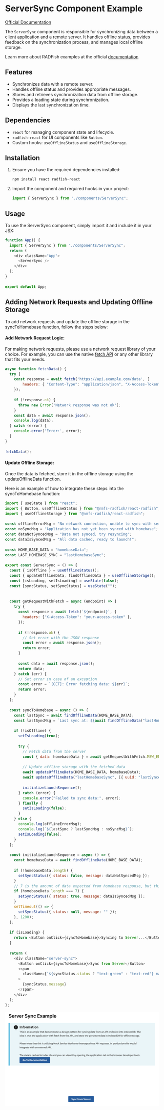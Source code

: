 # ServerSync Component Example

[Official Documentation](https://nmfs-radfish.github.io/radfish/)

The `ServerSync` component is responsible for synchronizing data between a client application and a remote server. It handles offline status, provides feedback on the synchronization process, and manages local offline storage.

Learn more about RADFish examples at the official [documentation](https://nmfs-radfish.github.io/radfish/developer-documentation/examples-and-templates#examples)

## Features

- Synchronizes data with a remote server.
- Handles offline status and provides appropriate messages.
- Stores and retrieves synchronization data from offline storage.
- Provides a loading state during synchronization.
- Displays the last synchronization time.

## Dependencies

- `react` for managing component state and lifecycle.
- `radfish-react` for UI components like `Button`.
- Custom hooks: `useOfflineStatus` and `useOfflineStorage`.

## Installation

1. Ensure you have the required dependencies installed:

   ```bash
   npm install react radfish-react
   ```

2. Import the component and required hooks in your project:

   ```javascript
   import { ServerSync } from "./components/ServerSync";
   ```

## Usage

To use the ServerSync component, simply import it and include it in your JSX:

```javascript
function App() {
  import { ServerSync } from "./components/ServerSync";
  return (
    <div className="App">
      <ServerSync />
    </div>
  );
}

export default App;
```

## Adding Network Requests and Updating Offline Storage

To add network requests and update the offline storage in the syncToHomebase function, follow the steps below:

#### Add Network Request Logic:
 
For making network requests, please use a network request library of your choice. For example, you can use the native [fetch API](https://developer.mozilla.org/en-US/docs/Web/API/Fetch_API) or any other library that fits your needs.

```javascript
async function fetchData() {
  try {
    const response = await fetch('https://api.example.com/data', {
        headers: { "Content-Type": "application/json", "X-Access-Token": "your-access-token" },
    });

    if (!response.ok) {
      throw new Error('Network response was not ok');
    }
    const data = await response.json();
    console.log(data);
  } catch (error) {
    console.error('Error:', error);
  }
}

fetchData();
```


#### Update Offline Storage:

Once the data is fetched, store it in the offline storage using the updateOfflineData function.

Here is an example of how to integrate these steps into the syncToHomebase function:

```javascript
import { useState } from "react";
import { Button, useOfflineStatus } from "@nmfs-radfish/react-radfish";
import { useOfflineStorage } from "@nmfs-radfish/react-radfish";

const offlineErrorMsg = "No network connection, unable to sync with server";
const noSyncMsg = "Application has not yet been synced with homebase";
const dataNotSyncedMsg = "Data not synced, try resyncing";
const dataIsSyncedMsg = "All data cached, ready to launch!";

const HOME_BASE_DATA = "homebaseData";
const LAST_HOMEBASE_SYNC = "lastHomebaseSync";

export const ServerSync = () => {
  const { isOffline } = useOfflineStatus();
  const { updateOfflineData, findOfflineData } = useOfflineStorage();
  const [isLoading, setIsLoading] = useState(false);
  const [syncStatus, setSyncStatus] = useState("");


  const getRequestWithFetch = async (endpoint) => {
    try {
      const response = await fetch(`${endpoint}`, {
        headers: {"X-Access-Token": "your-access-token" },
      });

      if (!response.ok) {
        // Set error with the JSON response
        const error = await response.json();
        return error;
      }

      const data = await response.json();
      return data;
    } catch (err) {
      // Set error in case of an exception
      const error = `[GET]: Error fetching data: ${err}`;
      return error;
    }
  };

  const syncToHomebase = async () => {
    const lastSync = await findOfflineData(HOME_BASE_DATA);
    const lastSyncMsg = `Last sync at: ${await findOfflineData("lastHomebaseSync")}`;

    if (!isOffline) {
      setIsLoading(true);

      try {
        // Fetch data from the server
        const { data: homebaseData } = await getRequestWithFetch.MSW_ENDPOINT.HOMEBASE);

        // Update offline storage with the fetched data
        await updateOfflineData(HOME_BASE_DATA, homebaseData);
        await updateOfflineData("lastHomebaseSync", [{ uuid: "lastSynced", time: Date.now() }]);

        initializeLaunchSequence();
      } catch (error) {
        console.error("Failed to sync data:", error);
      } finally {
        setIsLoading(false);
      }
    } else {
      console.log(offlineErrorMsg);
      console.log(`${lastSync ? lastSyncMsg : noSyncMsg}`);
      setIsLoading(false);
    }
  };

  const initializeLaunchSequence = async () => {
    const homebaseData = await findOfflineData(HOME_BASE_DATA);

    if (!homebaseData.length) {
      setSyncStatus({ status: false, message: dataNotSyncedMsg });
    }
    // 7 is the amount of data expected from homebase response, but this can be any check
    if (homebaseData.length === 7) {
      setSyncStatus({ status: true, message: dataIsSyncedMsg });
    }
    setTimeout(() => {
      setSyncStatus({ status: null, message: "" });
    }, 1200);
  };

  if (isLoading) {
    return <Button onClick={syncToHomebase}>Syncing to Server...</Button>;
  }

  return (
    <div className="server-sync">
      <Button onClick={syncToHomebase}>Sync from Server</Button>
      <span
        className={`${syncStatus.status ? "text-green" : "text-red"} margin-left-2 margin-top-2`}
      >
        {syncStatus.message}
      </span>
    </div>
  );
};
```

![Server Sync](./src/assets/server-sync.png)